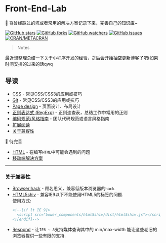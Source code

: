 # Front-End-Lab

:art: 将曾经踩过的坑或者常用的解决方案记录下来，完善自己的知识库~

[![GitHub stars](https://img.shields.io/github/stars/anran758/Front-End-Lab.svg?style=flat-square)](https://github.com/anran758/Front-End-Lab/stargazers)
[![GitHub forks](https://img.shields.io/github/forks/anran758/Front-End-Lab.svg?style=flat-square)](https://github.com/anran758/Front-End-Lab/network)
[![GitHub watchers](https://img.shields.io/github/watchers/anran758/Front-End-Lab.svg?style=flat-square)](https://github.com/anran758/Front-End-Lab/watchers)
[![GitHub issues](https://img.shields.io/github/issues/anran758/Front-End-Lab.svg?style=flat-square)](https://github.com/anran758/Front-End-Lab/issues)
[![CRAN/METACRAN](https://img.shields.io/cran/l/devtools.svg?style=flat-square)](https://github.com/anran758/Front-End-Lab)

> Notes

最近想整理总结一下关于小程序开发的经验，之后会开始抽空更新博客了吧(如果时间安排的过来的话qwq

## 导读

- [CSS](https://github.com/anran758/Front-End-Lab/tree/master/CSS) -  常见CSS/CSS3的应用或技巧
- [Git](https://github.com/anran758/Front-End-Lab/tree/master/Git) -  常见CSS/CSS3的应用或技巧
- [Page design](https://github.com/anran758/Front-End-Lab/tree/master/Page%20design) - 页面设计、布局设计
- [正则表达式 (RegExp)](https://github.com/anran758/Front-End-Lab/tree/master/REGEXP) - 正则速查表，总结工作中常用的正则
- [编码规范/风格指南](./guide) - 团队代码规范或语言风格指南
- [扩展阅读](./further)
- [关于兼容性](#%E5%85%B3%E4%BA%8E%E5%85%BC%E5%AE%B9%E6%80%A7)

:construction: 待完善

- [HTML](https://github.com/anran758/Front-End-Lab/tree/master/HTML) - 在编写`HTML`中可能会遇到的问题
- [移动端解决方案](https://github.com/anran758/Front-End-Lab/tree/master/Mobile)

----

### 关于兼容性

- [Browser hack](http://browserhacks.com/) - 顾名思义，兼容低版本浏览器的`hack`.
- [HTML5shiv](https://github.com/aFarkas/html5shiv) - 兼容IE9以下不能使用HTML5的标签的问题.  
  使用方式:
    ``` html
    <!--[if lt IE 9]>
      <script src="bower_components/html5shiv/dist/html5shiv.js"></script>
    <![endif]-->
    ```
- [Respond](https://github.com/scottjehl/Respond) - 让`IE6 ~ 8`支持媒体查询其中的 min/max-width 能让这些老旧的浏览器提供一些有限的支持.
